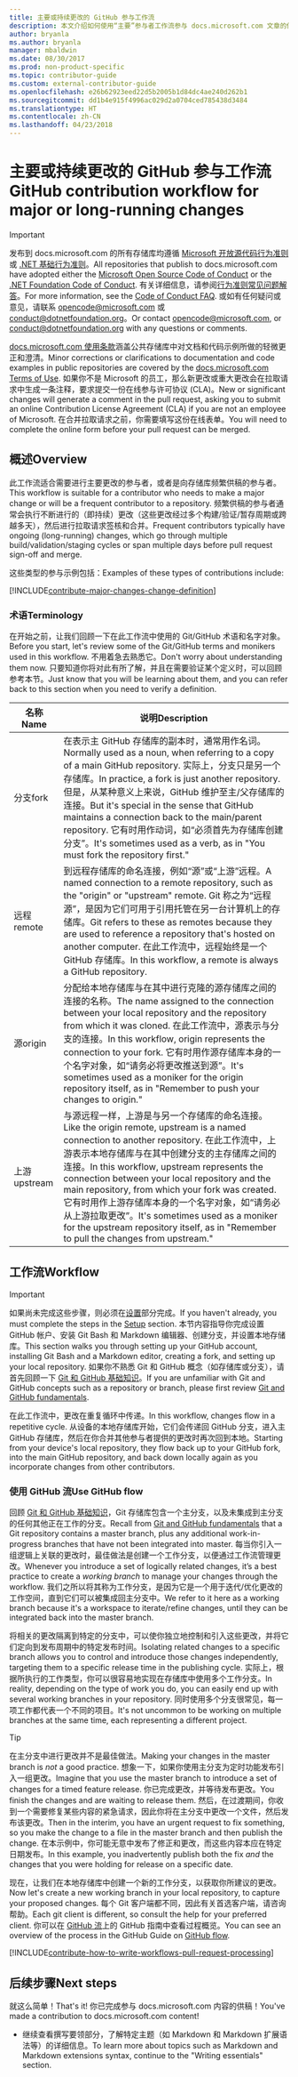 ```yaml
---
title: 主要或持续更改的 GitHub 参与工作流
description: 本文介绍如何使用“主要”参与者工作流参与 docs.microsoft.com 文章的供稿。
author: bryanla
ms.author: bryanla
manager: mbaldwin
ms.date: 08/30/2017
ms.prod: non-product-specific
ms.topic: contributor-guide
ms.custom: external-contributor-guide
ms.openlocfilehash: e26b62923eed22d5b2005b1d84dc4ae240d262b1
ms.sourcegitcommit: dd1b4e915f4996ac029d2a0704ced785438d3484
ms.translationtype: HT
ms.contentlocale: zh-CN
ms.lasthandoff: 04/23/2018
---
```

# <a name="github-contribution-workflow-for-major-or-long-running-changes"></a><span data-ttu-id="2ef3f-103">主要或持续更改的 GitHub 参与工作流</span><span class="sxs-lookup"><span data-stu-id="2ef3f-103">GitHub contribution workflow for major or long-running changes</span></span>

> [!IMPORTANT]
> <span data-ttu-id="2ef3f-104">发布到 docs.microsoft.com 的所有存储库均遵循 [Microsoft 开放源代码行为准则](https://opensource.microsoft.com/codeofconduct/)或 [.NET 基础行为准则](https://dotnetfoundation.org/code-of-conduct)。</span><span class="sxs-lookup"><span data-stu-id="2ef3f-104">All repositories that publish to docs.microsoft.com have adopted either the [Microsoft Open Source Code of Conduct](https://opensource.microsoft.com/codeofconduct/) or the [.NET Foundation Code of Conduct](https://dotnetfoundation.org/code-of-conduct).</span></span> <span data-ttu-id="2ef3f-105">有关详细信息，请参阅[行为准则常见问题解答](https://opensource.microsoft.com/codeofconduct/faq/)。</span><span class="sxs-lookup"><span data-stu-id="2ef3f-105">For more information, see the [Code of Conduct FAQ](https://opensource.microsoft.com/codeofconduct/faq/).</span></span> <span data-ttu-id="2ef3f-106">或如有任何疑问或意见，请联系 [opencode@microsoft.com](mailto:opencode@microsoft.com) 或 [conduct@dotnetfoundation.org](mailto:conduct@dotnetfoundation.org)。</span><span class="sxs-lookup"><span data-stu-id="2ef3f-106">Or contact [opencode@microsoft.com](mailto:opencode@microsoft.com), or [conduct@dotnetfoundation.org](mailto:conduct@dotnetfoundation.org) with any questions or comments.</span></span><br>
>
> <span data-ttu-id="2ef3f-107">[docs.microsoft.com 使用条款](https://docs.microsoft.com/legal/termsofuse)涵盖公共存储库中对文档和代码示例所做的轻微更正和澄清。</span><span class="sxs-lookup"><span data-stu-id="2ef3f-107">Minor corrections or clarifications to documentation and code examples in public repositories are covered by the [docs.microsoft.com Terms of Use](https://docs.microsoft.com/legal/termsofuse).</span></span> <span data-ttu-id="2ef3f-108">如果你不是 Microsoft 的员工，那么新更改或重大更改会在拉取请求中生成一条注释，要求提交一份在线参与许可协议 (CLA)。</span><span class="sxs-lookup"><span data-stu-id="2ef3f-108">New or significant changes will generate a comment in the pull request, asking you to submit an online Contribution License Agreement (CLA) if you are not an employee of Microsoft.</span></span> <span data-ttu-id="2ef3f-109">在合并拉取请求之前，你需要填写这份在线表单。</span><span class="sxs-lookup"><span data-stu-id="2ef3f-109">You will need to complete the online form before your pull request can be merged.</span></span>

## <a name="overview"></a><span data-ttu-id="2ef3f-110">概述</span><span class="sxs-lookup"><span data-stu-id="2ef3f-110">Overview</span></span>

<span data-ttu-id="2ef3f-111">此工作流适合需要进行主要更改的参与者，或者是向存储库频繁供稿的参与者。</span><span class="sxs-lookup"><span data-stu-id="2ef3f-111">This workflow is suitable for a contributor who needs to make a major change or will be a frequent contributor to a repository.</span></span> <span data-ttu-id="2ef3f-112">频繁供稿的参与者通常会执行不断进行的（即持续）更改（这些更改经过多个构建/验证/暂存周期或跨越多天），然后进行拉取请求签核和合并。</span><span class="sxs-lookup"><span data-stu-id="2ef3f-112">Frequent contributors typically have ongoing (long-running) changes, which go through multiple build/validation/staging cycles or span multiple days before pull request sign-off and merge.</span></span>

<span data-ttu-id="2ef3f-113">这些类型的参与示例包括：</span><span class="sxs-lookup"><span data-stu-id="2ef3f-113">Examples of these types of contributions include:</span></span>

[!INCLUDE[contribute-major-changes-change-definition](includes/contribute-how-to-write-workflows-major-change-definition.md)]

### <a name="terminology"></a><span data-ttu-id="2ef3f-114">术语</span><span class="sxs-lookup"><span data-stu-id="2ef3f-114">Terminology</span></span>

<span data-ttu-id="2ef3f-115">在开始之前，让我们回顾一下在此工作流中使用的 Git/GitHub 术语和名字对象。</span><span class="sxs-lookup"><span data-stu-id="2ef3f-115">Before you start, let's review some of the Git/GitHub terms and monikers used in this workflow.</span></span> <span data-ttu-id="2ef3f-116">不用着急去熟悉它。</span><span class="sxs-lookup"><span data-stu-id="2ef3f-116">Don't worry about understanding them now.</span></span> <span data-ttu-id="2ef3f-117">只要知道你将对此有所了解，并且在需要验证某个定义时，可以回顾参考本节。</span><span class="sxs-lookup"><span data-stu-id="2ef3f-117">Just know that you will be learning about them, and you can refer back to this section when you need to verify a definition.</span></span>

| <span data-ttu-id="2ef3f-118">名称</span><span class="sxs-lookup"><span data-stu-id="2ef3f-118">Name</span></span> | <span data-ttu-id="2ef3f-119">说明</span><span class="sxs-lookup"><span data-stu-id="2ef3f-119">Description</span></span> |
|-----------|-------------|
|<span data-ttu-id="2ef3f-120">分支</span><span class="sxs-lookup"><span data-stu-id="2ef3f-120">fork</span></span>|<span data-ttu-id="2ef3f-121">在表示主 GitHub 存储库的副本时，通常用作名词。</span><span class="sxs-lookup"><span data-stu-id="2ef3f-121">Normally used as a noun, when referring to a copy of a main GitHub repository.</span></span> <span data-ttu-id="2ef3f-122">实际上，分支只是另一个存储库。</span><span class="sxs-lookup"><span data-stu-id="2ef3f-122">In practice, a fork is just another repository.</span></span> <span data-ttu-id="2ef3f-123">但是，从某种意义上来说，GitHub 维护至主/父存储库的连接。</span><span class="sxs-lookup"><span data-stu-id="2ef3f-123">But it's special in the sense that GitHub maintains a connection back to the main/parent repository.</span></span> <span data-ttu-id="2ef3f-124">它有时用作动词，如“必须首先为存储库创建分支”。</span><span class="sxs-lookup"><span data-stu-id="2ef3f-124">It's sometimes used as a verb, as in "You must fork the repository first."</span></span>|
|<span data-ttu-id="2ef3f-125">远程</span><span class="sxs-lookup"><span data-stu-id="2ef3f-125">remote</span></span>|<span data-ttu-id="2ef3f-126">到远程存储库的命名连接，例如“源”或“上游”远程。</span><span class="sxs-lookup"><span data-stu-id="2ef3f-126">A named connection to a remote repository, such as the "origin" or "upstream" remote.</span></span> <span data-ttu-id="2ef3f-127">Git 称之为“远程源”，是因为它们可用于引用托管在另一台计算机上的存储库。</span><span class="sxs-lookup"><span data-stu-id="2ef3f-127">Git refers to these as remotes because they are used to reference a repository that's hosted on another computer.</span></span> <span data-ttu-id="2ef3f-128">在此工作流中，远程始终是一个 GitHub 存储库。</span><span class="sxs-lookup"><span data-stu-id="2ef3f-128">In this workflow, a remote is always a GitHub repository.</span></span>|
|<span data-ttu-id="2ef3f-129">源</span><span class="sxs-lookup"><span data-stu-id="2ef3f-129">origin</span></span>|<span data-ttu-id="2ef3f-130">分配给本地存储库与在其中进行克隆的源存储库之间的连接的名称。</span><span class="sxs-lookup"><span data-stu-id="2ef3f-130">The name assigned to the connection between your local repository and the repository from which it was cloned.</span></span> <span data-ttu-id="2ef3f-131">在此工作流中，源表示与分支的连接。</span><span class="sxs-lookup"><span data-stu-id="2ef3f-131">In this workflow, origin represents the connection to your fork.</span></span> <span data-ttu-id="2ef3f-132">它有时用作源存储库本身的一个名字对象，如“请务必将更改推送到源”。</span><span class="sxs-lookup"><span data-stu-id="2ef3f-132">It's sometimes used as a moniker for the origin repository itself, as in "Remember to push your changes to origin."</span></span>|
|<span data-ttu-id="2ef3f-133">上游</span><span class="sxs-lookup"><span data-stu-id="2ef3f-133">upstream</span></span>|<span data-ttu-id="2ef3f-134">与源远程一样，上游是与另一个存储库的命名连接。</span><span class="sxs-lookup"><span data-stu-id="2ef3f-134">Like the origin remote, upstream is a named connection to another repository.</span></span> <span data-ttu-id="2ef3f-135">在此工作流中，上游表示本地存储库与在其中创建分支的主存储库之间的连接。</span><span class="sxs-lookup"><span data-stu-id="2ef3f-135">In this workflow, upstream represents the connection between your local repository and the main repository, from which your fork was created.</span></span> <span data-ttu-id="2ef3f-136">它有时用作上游存储库本身的一个名字对象，如“请务必从上游拉取更改”。</span><span class="sxs-lookup"><span data-stu-id="2ef3f-136">It's sometimes used as a moniker for the upstream repository itself, as in "Remember to pull the changes from upstream."</span></span>|

## <a name="workflow"></a><span data-ttu-id="2ef3f-137">工作流</span><span class="sxs-lookup"><span data-stu-id="2ef3f-137">Workflow</span></span>

>[!IMPORTANT]
> <span data-ttu-id="2ef3f-138">如果尚未完成这些步骤，则必须在[设置](get-started-setup-github.md)部分完成。</span><span class="sxs-lookup"><span data-stu-id="2ef3f-138">If you haven't already, you must complete the steps in the [Setup](get-started-setup-github.md) section.</span></span> <span data-ttu-id="2ef3f-139">本节内容指导你完成设置 GitHub 帐户、安装 Git Bash 和 Markdown 编辑器、创建分支，并设置本地存储库。</span><span class="sxs-lookup"><span data-stu-id="2ef3f-139">This section walks you through setting up your GitHub account, installing Git Bash and a Markdown editor, creating a fork, and setting up your local repository.</span></span> <span data-ttu-id="2ef3f-140">如果你不熟悉 Git 和 GitHub 概念（如存储库或分支），请首先回顾一下 [Git 和 GitHub 基础知识](git-github-fundamentals.md)。</span><span class="sxs-lookup"><span data-stu-id="2ef3f-140">If you are unfamiliar with Git and GitHub concepts such as a repository or branch, please first review [Git and GitHub fundamentals](git-github-fundamentals.md).</span></span>

<span data-ttu-id="2ef3f-141">在此工作流中，更改在重复循环中传递。</span><span class="sxs-lookup"><span data-stu-id="2ef3f-141">In this workflow, changes flow in a repetitive cycle.</span></span> <span data-ttu-id="2ef3f-142">从设备的本地存储库开始，它们会传递回 GitHub 分支，进入主 GitHub 存储库，然后在你合并其他参与者提供的更改时再次回到本地。</span><span class="sxs-lookup"><span data-stu-id="2ef3f-142">Starting from your device's local repository, they flow back up to your GitHub fork, into the main GitHub repository, and back down locally again as you incorporate changes from other contributors.</span></span>

### <a name="use-github-flow"></a><span data-ttu-id="2ef3f-143">使用 GitHub 流</span><span class="sxs-lookup"><span data-stu-id="2ef3f-143">Use GitHub flow</span></span>

<span data-ttu-id="2ef3f-144">回顾 [Git 和 GitHub 基础知识](git-github-fundamentals.md#git)，Git 存储库包含一个主分支，以及未集成到主分支的任何其他正在工作的分支。</span><span class="sxs-lookup"><span data-stu-id="2ef3f-144">Recall from [Git and GitHub fundamentals](git-github-fundamentals.md#git) that a Git repository contains a master branch, plus any additional work-in-progress branches that have not been integrated into master.</span></span> <span data-ttu-id="2ef3f-145">每当你引入一组逻辑上关联的更改时，最佳做法是创建一个工作分支，以便通过工作流管理更改。</span><span class="sxs-lookup"><span data-stu-id="2ef3f-145">Whenever you introduce a set of logically related changes, it’s a best practice to create a *working branch* to manage your changes through the workflow.</span></span> <span data-ttu-id="2ef3f-146">我们之所以将其称为工作分支，是因为它是一个用于迭代/优化更改的工作空间，直到它们可以被集成回主分支中。</span><span class="sxs-lookup"><span data-stu-id="2ef3f-146">We refer to it here as a working branch because it's a workspace to iterate/refine changes, until they can be integrated back into the master branch.</span></span>

<span data-ttu-id="2ef3f-147">将相关的更改隔离到特定的分支中，可以使你独立地控制和引入这些更改，并将它们定向到发布周期中的特定发布时间。</span><span class="sxs-lookup"><span data-stu-id="2ef3f-147">Isolating related changes to a specific branch allows you to control and introduce those changes independently, targeting them to a specific release time in the publishing cycle.</span></span> <span data-ttu-id="2ef3f-148">实际上，根据所执行的工作类型，你可以很容易地实现在存储库中使用多个工作分支。</span><span class="sxs-lookup"><span data-stu-id="2ef3f-148">In reality, depending on the type of work you do, you can easily end up with several working branches in your repository.</span></span> <span data-ttu-id="2ef3f-149">同时使用多个分支很常见，每一项工作都代表一个不同的项目。</span><span class="sxs-lookup"><span data-stu-id="2ef3f-149">It's not uncommon to be working on multiple branches at the same time, each representing a different project.</span></span>

>[!TIP]
><span data-ttu-id="2ef3f-150">在主分支中进行更改并不是最佳做法。</span><span class="sxs-lookup"><span data-stu-id="2ef3f-150">Making your changes in the master branch is *not* a good practice.</span></span> <span data-ttu-id="2ef3f-151">想象一下，如果你使用主分支为定时功能发布引入一组更改。</span><span class="sxs-lookup"><span data-stu-id="2ef3f-151">Imagine that you use the master branch to introduce a set of changes for a timed feature release.</span></span> <span data-ttu-id="2ef3f-152">你已完成更改，并等待发布更改。</span><span class="sxs-lookup"><span data-stu-id="2ef3f-152">You finish the changes and are waiting to release them.</span></span> <span data-ttu-id="2ef3f-153">然后，在过渡期间，你收到一个需要修复某些内容的紧急请求，因此你将在主分支中更改一个文件，然后发布该更改。</span><span class="sxs-lookup"><span data-stu-id="2ef3f-153">Then in the interim, you have an urgent request to fix something, so you make the change to a file in the master branch and then publish the change.</span></span> <span data-ttu-id="2ef3f-154">在本示例中，你可能无意中发布了修正和更改，而这些内容本应在特定日期发布。</span><span class="sxs-lookup"><span data-stu-id="2ef3f-154">In this example, you inadvertently publish both the fix *and* the changes that you were holding for release on a specific date.</span></span>

<span data-ttu-id="2ef3f-155">现在，让我们在本地存储库中创建一个新的工作分支，以获取你所建议的更改。</span><span class="sxs-lookup"><span data-stu-id="2ef3f-155">Now let's create a new working branch in your local repository, to capture your proposed changes.</span></span> <span data-ttu-id="2ef3f-156">每个 Git 客户端都不同，因此有关首选客户端，请咨询帮助。</span><span class="sxs-lookup"><span data-stu-id="2ef3f-156">Each git client is different, so consult the help for your preferred client.</span></span> <span data-ttu-id="2ef3f-157">你可以在 [GitHub 流](https://guides.github.com/introduction/flow/)上的 GitHub 指南中查看过程概览。</span><span class="sxs-lookup"><span data-stu-id="2ef3f-157">You can see an overview of the process in the GitHub Guide on [GitHub flow](https://guides.github.com/introduction/flow/).</span></span>

[!INCLUDE[contribute-how-to-write-workflows-pull-request-processing](includes/contribute-how-to-write-workflows-pull-request-processing.md)]

## <a name="next-steps"></a><span data-ttu-id="2ef3f-158">后续步骤</span><span class="sxs-lookup"><span data-stu-id="2ef3f-158">Next steps</span></span>

<span data-ttu-id="2ef3f-159">就这么简单！</span><span class="sxs-lookup"><span data-stu-id="2ef3f-159">That's it!</span></span> <span data-ttu-id="2ef3f-160">你已完成参与 docs.microsoft.com 内容的供稿！</span><span class="sxs-lookup"><span data-stu-id="2ef3f-160">You've made a contribution to docs.microsoft.com content!</span></span>

- <span data-ttu-id="2ef3f-161">继续查看撰写要领部分，了解特定主题（如 Markdown 和 Markdown 扩展语法等）的详细信息。</span><span class="sxs-lookup"><span data-stu-id="2ef3f-161">To learn more about topics such as Markdown and Markdown extensions syntax, continue to the "Writing essentials" section.</span></span>
